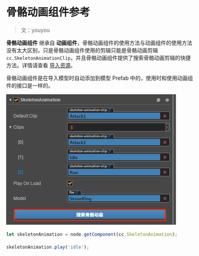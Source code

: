 # 骨骼动画组件参考

> 文：youyou

**骨骼动画组件** 继承自 **动画组件**，骨骼动画组件的使用方法与动画组件的使用方法没有太大区别，只是骨骼动画组件使用的剪辑只能是骨骼动画剪辑 `cc.SkeletonAnimationClip`，并且骨骼动画组件提供了搜索骨骼动画剪辑的快捷方法。详情请查看 [导入资源](import-model.md)。

骨骼动画组件是在导入模型时自动添加到模型 Prefab 中的，使用时和使用动画组件的接口是一样的。

![skeleton-animation](img/search-skeleton-animation.png)

```js
let skeletonAnimation = node.getComponent(cc.SkeletonAnimation);

skeletonAnimation.play('idle');
```
